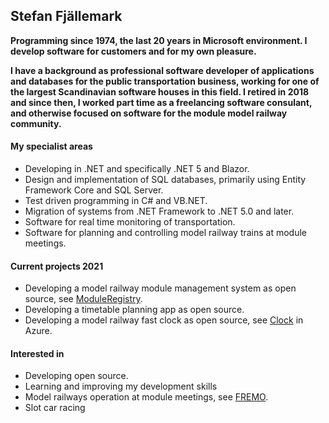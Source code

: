 ## Stefan Fjällemark
**Programming since 1974, the last 20 years in Microsoft environment. 
I develop software for customers and for my own pleasure.**

**I have a background as professional software developer of applications and databases for the public transportation business, 
working for one of the largest Scandinavian software houses in this field. 
I retired in 2018 and since then, I worked part time as a freelancing software consulant, 
and otherwise focused on software for the module model railway community.**

#### My specialist areas
- Developing in .NET and specifically .NET 5 and Blazor.
- Design and implementation of SQL databases, primarily using Entity Framework Core and SQL Server.
- Test driven programming in C# and VB.NET.
- Migration of systems from .NET Framework to .NET 5.0 and later.
- Software for real time monitoring of transportation.
- Software for planning and controlling model railway trains at module meetings.
#### Current projects 2021
- Developing a model railway module management system as open source, see [ModuleRegistry](https://moduleregistry.azurewebsites.net/).
- Developing a timetable planning app as open source.
- Developing a model railway fast clock as open source, see [Clock](https://telluriantrainsclocksappserver.azurewebsites.net/) in Azure.
#### Interested in
- Developing open source.
- Learning and improving my development skills
- Model railways operation at module meetings, see [FREMO](https://www.fremo-net.eu/).
- Slot car racing
